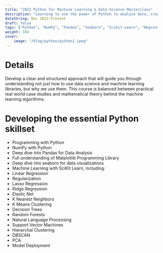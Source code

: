 ```yaml
---
title: "2022 Python for Machine Learning & Data Science Masterclass"
description: "Learning to use the power of Python to analyze data, create beautiful visualizations, and use powerful machine learning algorithms"
dateString: Dec 2022-Present
draft: false
tags: ["Python", "NumPy", "Pandas", "Seaborn", "Scikit-Learn", "Regression"]
weight: 104
cover:
    image: "/blog/python/python1.jpeg"
---
```


# Details
 Develop a clear and structured approach that will guide you through understanding not just how to use data science and machine learning libraries, but why we use them. This course is balanced between practical real world case studies and mathematical theory behind the machine learning algorithms.

# Developing the essential Python skillset
* Programming with Python
* NumPy with Python
* Deep dive into Pandas for Data Analysis
* Full understanding of Matplotlib Programming Library
* Deep dive into seaborn for data visualizations
* Machine Learning with SciKit Learn, including:
* Linear Regression
* Regularization
* Lasso Regression
* Ridge Regression
* Elastic Net
* K Nearest Neighbors
* K Means Clustering
* Decision Trees
* Random Forests
* Natural Language Processing
* Support Vector Machines
* Hierarchal Clustering
* DBSCAN
* PCA
* Model Deployment